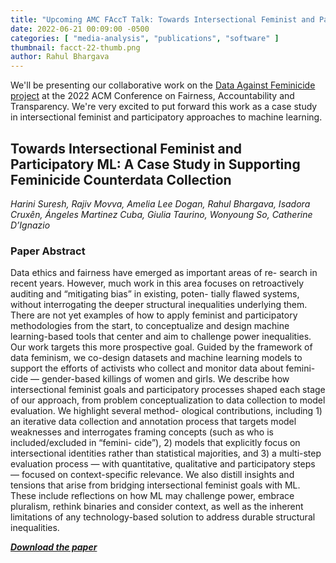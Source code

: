 ```yaml
---
title: "Upcoming AMC FAccT Talk: Towards Intersectional Feminist and Participatory ML"
date: 2022-06-21 00:09:00 -0500
categories: [ "media-analysis", "publications", "software" ]
thumbnail: facct-22-thumb.png
author: Rahul Bhargava
---
```


We'll be presenting our collaborative work on the [Data Against Feminicide project](/projects/data-against-feminicide.html) at the 2022 ACM Conference on Fairness, Accountability and Transparency. We're very excited to put forward this work as a case study in intersectional feminist and participatory approaches to machine learning.

## Towards Intersectional Feminist and Participatory ML: A Case Study in Supporting Feminicide Counterdata Collection

_Harini Suresh, Rajiv Movva, Amelia Lee Dogan, Rahul Bhargava, Isadora Cruxên, Ángeles Martinez Cuba,
Giulia Taurino, Wonyoung So, Catherine D’Ignazio_

### Paper Abstract

Data ethics and fairness have emerged as important areas of re- search in recent years. However, much work in this area focuses on retroactively auditing and “mitigating bias” in existing, poten- tially flawed systems, without interrogating the deeper structural inequalities underlying them. There are not yet examples of how to apply feminist and participatory methodologies from the start, to conceptualize and design machine learning-based tools that center and aim to challenge power inequalities. Our work targets this more prospective goal. Guided by the framework of data feminism, we co-design datasets and machine learning models to support the efforts of activists who collect and monitor data about femini- cide — gender-based killings of women and girls. We describe how intersectional feminist goals and participatory processes shaped each stage of our approach, from problem conceptualization to data collection to model evaluation. We highlight several method- ological contributions, including 1) an iterative data collection and annotation process that targets model weaknesses and interrogates framing concepts (such as who is included/excluded in “femini- cide”), 2) models that explicitly focus on intersectional identities rather than statistical majorities, and 3) a multi-step evaluation process — with quantitative, qualitative and participatory steps — focused on context-specific relevance. We also distill insights and tensions that arise from bridging intersectional feminist goals with ML. These include reflections on how ML may challenge power, embrace pluralism, rethink binaries and consider context, as well as the inherent limitations of any technology-based solution to address durable structural inequalities.

***[Download the paper](https://facctconference.org/static/pdfs_2022/facct22-54.pdf)***
